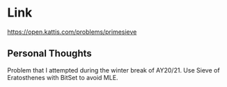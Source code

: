 # Link

https://open.kattis.com/problems/primesieve

## Personal Thoughts

Problem that I attempted during the winter break of AY20/21. Use Sieve of Eratosthenes with BitSet to avoid MLE.

